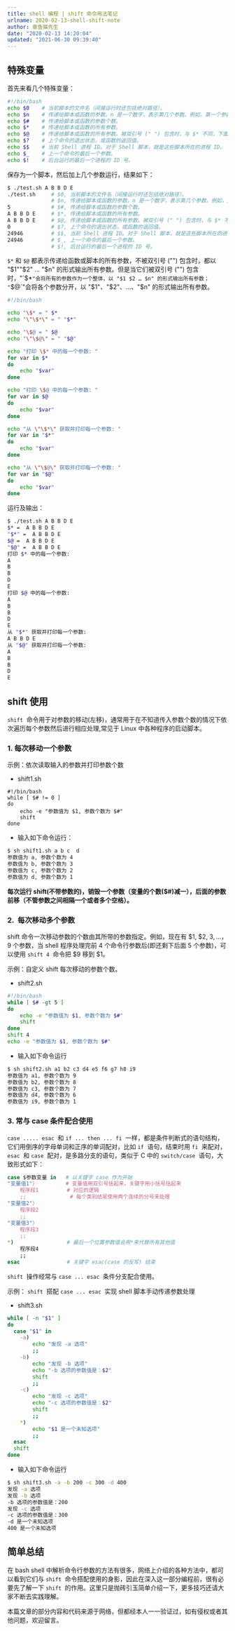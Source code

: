 ```yaml
---
title: shell 编程 | shift 命令用法笔记
urlname: 2020-02-13-shell-shift-note
author: 章鱼猫先生
date: "2020-02-13 14:20:04"
updated: "2021-06-30 09:39:40"
---
```


## 特殊变量

首先来看几个特殊变量：

```bash
#!/bin/bash
echo $0    # 当前脚本的文件名（间接运行时还包括绝对路径）。
echo $n    # 传递给脚本或函数的参数。n 是一个数字，表示第几个参数。例如，第一个参数是 $1 。
echo $#    # 传递给脚本或函数的参数个数。
echo $*    # 传递给脚本或函数的所有参数。
echo $@    # 传递给脚本或函数的所有参数。被双引号 (" ") 包含时，与 $* 不同，下面将会讲到。
echo $?    # 上个命令的退出状态，或函数的返回值。
echo $$    # 当前 Shell 进程 ID。对于 Shell 脚本，就是这些脚本所在的进程 ID。
echo $_    # 上一个命令的最后一个参数。
echo $!    # 后台运行的最后一个进程的 ID 号。
```

保存为一个脚本，然后加上几个参数运行，结果如下：

```bash
$ ./test.sh A B B D E
./test.sh     # $0, 当前脚本的文件名（间接运行时还包括绝对路径）。
              # $n, 传递给脚本或函数的参数。n 是一个数字，表示第几个参数。例如，第一个参数是 $1。
5             # $#, 传递给脚本或函数的参数个数。
A B B D E     # $*, 传递给脚本或函数的所有参数。
A B B D E     # $@, 传递给脚本或函数的所有参数。被双引号 (" ") 包含时，与 $* 不同，下面将会讲到。
0             # $?, 上个命令的退出状态，或函数的返回值。
24946         # $$, 当前 Shell 进程 ID。对于 Shell 脚本，就是这些脚本所在的进程 ID。
24946         # $_, 上一个命令的最后一个参数。
              # $!, 后台运行的最后一个进程的 ID 号。
```

`$*` 和 `$@` 都表示传递给函数或脚本的所有参数，不被双引号 ("") 包含时，都以 "$1""$2" … "$n" 的形式输出所有参数。但是当它们被双引号 ("") 包含时，"`$*`"会将所有的参数作为一个整体，以 "$1 $2 … $n" 的形式输出所有参数； "`$@`"会将各个参数分开，以 "$1"、"$2"、…、"$n" 的形式输出所有参数。

```bash
#!/bin/bash

echo "\$* = " $*
echo "\"\$*\" = " "$*"

echo "\$@ = " $@
echo "\"\$@\" = " "$@"

echo "打印 \$* 中的每一个参数: "
for var in $*
do
    echo "$var"
done

echo "打印 \$@ 中的每一个参数: "
for var in $@
do
    echo "$var"
done

echo "从 \"\$*\" 获取并打印每一个参数: "
for var in "$*"
do
    echo "$var"
done

echo "从 \"\$@\" 获取并打印每一个参数: "
for var in "$@"
do
    echo "$var"
done
```

运行及输出：

```bash
$ ./test.sh A B B D E
$* =  A B B D E
"$*" =  A B B D E
$@ =  A B B D E
"$@" =  A B B D E
打印 $* 中的每一个参数:
A
B
B
D
E
打印 $@ 中的每一个参数:
A
B
B
D
E
从 "$*" 获取并打印每一个参数:
A B B D E
从 "$@" 获取并打印每一个参数:
A
B
B
D
E
```

## shift 使用

`shift`  命令用于对参数的移动(左移)，通常用于在不知道传入参数个数的情况下依次遍历每个参数然后进行相应处理,常见于 Linux 中各种程序的启动脚本。

### 1. 每次移动一个参数

示例：依次读取输入的参数并打印参数个数

- shift1.sh

```shell
#!/bin/bash
while [ $# != 0 ]
do
    echo -e "参数值为 $1, 参数个数为 $#"
    shift
done
```

- 输入如下命令运行：

```bash
$ sh shift1.sh a b c  d
参数值为 a, 参数个数为 4
参数值为 b, 参数个数为 3
参数值为 c, 参数个数为 2
参数值为 d, 参数个数为 1
```

**每次运行 shift(不带参数的)，销毁一个参数（变量的个数($#)减一），后面的参数前移（不管参数之间相隔一个或者多个空格）。**

### 2.  每次移动多个参数

shift 命令一次移动参数的个数由其所带的参数指定。例如，现在有 $1, $2, $3, ...，$9 个参数，当 shell 程序处理完前 4 个命令行参数后(即还剩下后面 5 个参数)，可以使用 `shift 4`  命令把 $9 移到 $1。

示例：自定义 shift 每次移动的参数个数。

- shift2.sh

```bash
#!/bin/bash
while [ $# -gt 5 ]
do
    echo -e "参数值为 $1, 参数个数为 $#"
    shift
done
shift 4
echo -e "参数值为 $1, 参数个数为 $#"
```

- 输入如下命令运行

```bash
$ sh shift2.sh a1 b2 c3 d4 e5 f6 g7 h8 i9
参数值为 a1, 参数个数为 9
参数值为 b2, 参数个数为 8
参数值为 c3, 参数个数为 7
参数值为 d4, 参数个数为 6
参数值为 i9, 参数个数为 1
```

### 3. 常与 case 条件配合使用

`case ..... esac`  和 `if ... then ... fi`  一样，都是条件判断式的语句结构，它们用倒序的字母单词和正序的单词配对，比如 `if`  语句，结束时用 `fi`  来配对， `esac`  和 `case`  配对，是多路分支的语句，类似于 C 中的 `switch/case`  语句，大致形式如下：

```bash
case $参数变量 in   # 以关键字 case 作为开始
"变量值1"）         # 变量值用双引号括起来，关键字用小括号括起来
    程序段1         # 对应的逻辑
    ;;              # 每个类别结尾使用两个连续的分号来处理
"变量值2"）
    程序段2
    ;;
"变量值3"）
    程序段3
    ;;
*)                 # 最后一个位置参数值会用*来代替所有其他值
    程序段4
    ;;
esac               # 关键字 esac(case 的反写) 结束
```

`shift`  操作经常与 `case ... esac`  条件分支配合使用。

示例： `shift`  搭配 `case ... esac`  实现 shell 脚本手动传递参数处理

- shift3.sh

```bash
while [ -n "$1" ]
do
  case "$1" in
    -a)
        echo "发现 -a 选项"
        ;;
    -b)
        echo "发现 -b 选项"
        echo "-b 选项的参数值是：$2"
        shift
        ;;
    -c)
        echo "发现 -c 选项"
        echo "-c 选项的参数值是：$2"
        shift
        ;;
    *)
        echo "$1 是一个未知选项"
        ;;
  esac
  shift
done
```

- 输入如下命令运行

```bash
$ sh shift3.sh -a -b 200 -c 300 -d 400
发现 -a 选项
发现 -b 选项
-b 选项的参数值是：200
发现 -c 选项
-c 选项的参数值是：300
-d 是一个未知选项
400 是一个未知选项
```

## 简单总结

在 bash shell 中解析命令行参数的方法有很多，网络上介绍的各种方法中，都可以看到它们与 `shift`  命令搭配使用的身影，因此在深入这一部分编程前，很有必要先了解一下 `shift`  的作用。这里只是抛砖引玉简单介绍一下，更多技巧还请大家不断去实践理解。

本篇文章的部分内容和代码来源于网络，但都经本人一一验证过，如有侵权或者其他问题，欢迎留言。
